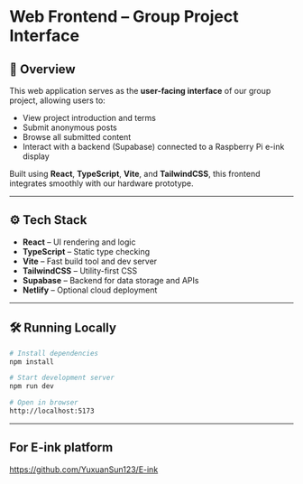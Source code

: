# Web Frontend – Group Project Interface

## 📝 Overview
This web application serves as the **user-facing interface** of our group project, allowing users to:

- View project introduction and terms
- Submit anonymous posts
- Browse all submitted content
- Interact with a backend (Supabase) connected to a Raspberry Pi e-ink display

Built using **React**, **TypeScript**, **Vite**, and **TailwindCSS**, this frontend integrates smoothly with our hardware prototype.

---


## ⚙️ Tech Stack

- **React** – UI rendering and logic
- **TypeScript** – Static type checking
- **Vite** – Fast build tool and dev server
- **TailwindCSS** – Utility-first CSS
- **Supabase** – Backend for data storage and APIs
- **Netlify** – Optional cloud deployment

---

## 🛠 Running Locally

```bash
# Install dependencies
npm install

# Start development server
npm run dev

# Open in browser
http://localhost:5173

```
---


## For E-ink platform
https://github.com/YuxuanSun123/E-ink

